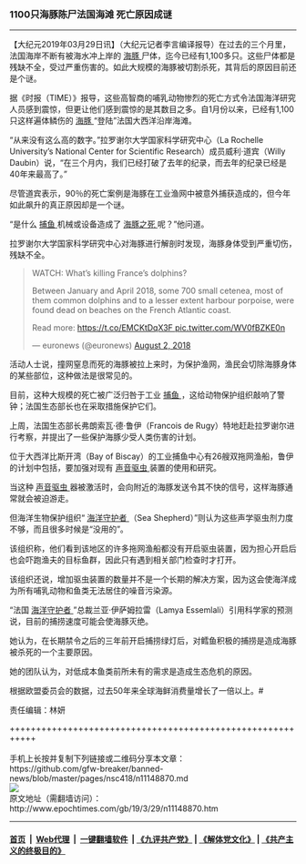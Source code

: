 ### 1100只海豚陈尸法国海滩 死亡原因成谜
------------------------

<p>
 【大纪元2019年03月29日讯】（大纪元记者李言编译报导）在过去的三个月里，法国海岸不断有被海水冲上岸的
 <a href="http://www.epochtimes.com/gb/tag/%E6%B5%B7%E8%B1%9A.html">
  海豚
 </a>
 尸体，迄今已经有1,100多只。这些尸体都是残缺不全，受过严重伤害的。如此大规模的海豚被切割杀死，其背后的原因目前还是个谜。
</p>
<p>
 据《时报（TIME）》报导，这些高智商的哺乳动物惨烈的死亡方式令法国海洋研究人员感到震惊，但更让他们感到震惊的是其数目之多。自1月份以来，已经有1,100只这样遍体鳞伤的
 <a href="http://www.epochtimes.com/gb/tag/%E6%B5%B7%E8%B1%9A.html">
  海豚
 </a>
 “登陆”法国大西洋沿岸海滩。
</p>
<p>
 “从来没有这么高的数字。”拉罗谢尔大学国家科学研究中心（La Rochelle University’s National Center for Scientific Research）成员威利·道宾（Willy Daubin）说，“在三个月内，我们已经打破了去年的纪录，而去年的纪录已经是40年来最高了。”
</p>
<p>
 尽管道宾表示，90％的死亡案例是海豚在工业渔网中被意外捕获造成的，但今年如此飙升的真正原因却是一个谜。
</p>
<p>
 “是什么
 <a href="http://www.epochtimes.com/gb/tag/%E6%8D%95%E9%B1%BC.html">
  捕鱼
 </a>
 机械或设备造成了
 <a href="http://www.epochtimes.com/gb/tag/%E6%B5%B7%E8%B1%9A%E4%B9%8B%E6%AD%BB.html">
  海豚之死
 </a>
 呢？”他问道。
</p>
<p>
 拉罗谢尔大学国家科学研究中心对海豚进行解剖时发现，海豚身体受到严重切伤，残缺不全。
</p>
<p>
</p>
<blockquote class="twitter-tweet" data-lang="en">
 <p dir="ltr" lang="en">
  WATCH: What’s killing France’s dolphins?
 </p>
 <p>
  Between January and April 2018, some 700 small cetenea, most of them common dolphins and to a lesser extent harbour porpoise, were found dead on beaches on the French Atlantic coast.
 </p>
 <p>
  Read more:
  <a href="https://t.co/EMCKtDqX3F">
   https://t.co/EMCKtDqX3F
  </a>
  <a href="https://t.co/WV0fBZKE0n">
   pic.twitter.com/WV0fBZKE0n
  </a>
 </p>
 <p>
  — euronews (@euronews)
  <a href="https://twitter.com/euronews/status/1024935258867806208?ref_src=twsrc%5Etfw">
   August 2, 2018
  </a>
 </p>
</blockquote>
<p>
 <p>
  活动人士说，撞网窒息而死的海豚被拉上来时，为保护渔网，渔民会切除海豚身体的某些部位，这种做法是很常见的。
 </p>
 <p>
  目前，这种大规模的死亡被广泛归咎于工业
  <a href="http://www.epochtimes.com/gb/tag/%E6%8D%95%E9%B1%BC.html">
   捕鱼
  </a>
  ，这给动物保护组织敲响了警钟；法国生态部长也在采取措施保护它们。
 </p>
 <p>
  上周，法国生态部长弗朗索瓦·德·鲁伊（Francois de Rugy）特地赶赴拉罗谢尔进行考察，并提出了一些保护海豚少受人类伤害的计划。
 </p>
 <p>
  位于大西洋比斯开湾（Bay of Biscay）的工业捕鱼中心有26艘双拖网渔船，鲁伊的计划中包括，要加强对现有
  <a href="http://www.epochtimes.com/gb/tag/%E5%A3%B0%E9%9F%B3%E9%A9%B1%E8%99%AB.html">
   声音驱虫
  </a>
  装置的使用和研究。
 </p>
 <p>
  当这种
  <a href="http://www.epochtimes.com/gb/tag/%E5%A3%B0%E9%9F%B3%E9%A9%B1%E8%99%AB.html">
   声音驱虫
  </a>
  器被激活时，会向附近的海豚发送令其不快的信号，这样海豚通常就会被迫游走。
 </p>
 <p>
  但海洋生物保护组织“
  <a href="http://www.epochtimes.com/gb/tag/%E6%B5%B7%E6%B4%8B%E5%AE%88%E6%8A%A4%E8%80%85.html">
   海洋守护者
  </a>
  （Sea Shepherd）”则认为这些声学驱虫剂力度不够，而且很多时候是“没用的”。
 </p>
 <p>
  该组织称，他们看到该地区的许多拖网渔船都没有开启驱虫装置，因为担心开启后也会吓跑渔夫的目标鱼群，因此只有遇到相关部门检查时才打开。
 </p>
 <p>
  该组织还说，增加驱虫装置的数量并不是一个长期的解决方案，因为这会使海洋成为所有哺乳动物和鱼类无法居住的噪音污染源。
 </p>
 <p>
  “法国
  <a href="http://www.epochtimes.com/gb/tag/%E6%B5%B7%E6%B4%8B%E5%AE%88%E6%8A%A4%E8%80%85.html">
   海洋守护者
  </a>
  ”总裁兰亚·伊萨姆拉雷（Lamya Essemlali）引用科学家的预测说，目前的捕捞速度可能会使海豚灭绝。
 </p>
 <p>
  她认为，在长期禁令之后的三年前开启捕捞绿灯后，对鳕鱼积极的捕捞是造成海豚被杀死的一个主要原因。
 </p>
 <p>
  她的团队认为，对低成本鱼类前所未有的需求是造成生态危机的原因。
 </p>
 <p>
  根据欧盟委员会的数据，过去50年来全球海鲜消费量增长了一倍以上。#
 </p>
 <p>
  责任编辑：林妍
 </p>
</p>
+++++++++++++++++++++++++++++++++++++++++++++++++++++++++++<br/><br/>
手机上长按并复制下列链接或二维码分享本文章：<br/>
https://github.com/gfw-breaker/banned-news/blob/master/pages/nsc418/n11148870.md <br/>
<a href='https://github.com/gfw-breaker/banned-news/blob/master/pages/nsc418/n11148870.md'><img src='https://github.com/gfw-breaker/banned-news/blob/master/pages/nsc418/n11148870.md.png'/></a> <br/>
原文地址（需翻墙访问）：http://www.epochtimes.com/gb/19/3/29/n11148870.htm


------------------------
#### [首页](https://github.com/gfw-breaker/banned-news/blob/master/README.md) &nbsp;|&nbsp; [Web代理](https://github.com/labour-camp/helloworld) &nbsp;|&nbsp; [一键翻墙软件](https://github.com/gfw-breaker/nogfw/blob/master/README.md) &nbsp;| [《九评共产党》](https://github.com/gfw-breaker/9ping.md/blob/master/README.md#九评之一评共产党是什么) | [《解体党文化》](https://github.com/gfw-breaker/jtdwh.md/blob/master/README.md) | [《共产主义的终极目的》](https://github.com/gfw-breaker/gczydzjmd.md/blob/master/README.md)

